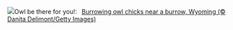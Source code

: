 ![](https://www.bing.com/th?id=OHR.OwlSiblings_EN-US2594321387_UHD.jpg&w=1000)Owl be there for you!:&nbsp;&ensp;[Burrowing owl chicks near a burrow, Wyoming (© Danita Delimont/Getty Images)](https://www.bing.com/th?id=OHR.OwlSiblings_EN-US2594321387_UHD.jpg)
<br><br/>
